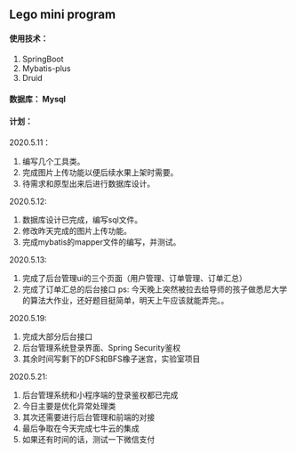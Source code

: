 ## Lego mini program

#### 使用技术：
1. SpringBoot
2. Mybatis-plus
3. Druid

#### 数据库： Mysql

#### 计划：
2020.5.11：
1. 编写几个工具类。
2. 完成图片上传功能以便后续水果上架时需要。
3. 待需求和原型出来后进行数据库设计。

2020.5.12:
1. 数据库设计已完成，编写sql文件。
2. 修改昨天完成的图片上传功能。
3. 完成mybatis的mapper文件的编写，并测试。

2020.5.13:
1. 完成了后台管理ui的三个页面（用户管理、订单管理、订单汇总）
2. 完成了订单汇总的后台接口
ps: 今天晚上突然被拉去给导师的孩子做悉尼大学的算法大作业，还好题目挺简单，明天上午应该就能弄完。。

2020.5.19:
1. 完成大部分后台接口
2. 后台管理系统登录界面、Spring Security鉴权
3. 其余时间写剩下的DFS和BFS橡子迷宫，实验室项目

2020.5.21:
1. 后台管理系统和小程序端的登录鉴权都已完成
2. 今日主要是优化异常处理类
3. 其次还需要进行后台管理和前端的对接
4. 最后争取在今天完成七牛云的集成
5. 如果还有时间的话，测试一下微信支付